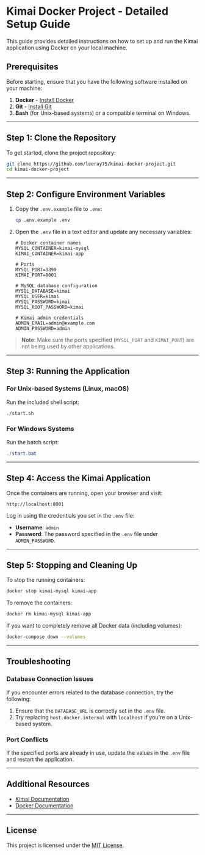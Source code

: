 # Kimai Docker Project - Detailed Setup Guide

This guide provides detailed instructions on how to set up and run the Kimai application using Docker on your local machine.

## Prerequisites
Before starting, ensure that you have the following software installed on your machine:

1. **Docker** - [Install Docker](https://docs.docker.com/get-docker/)
2. **Git** - [Install Git](https://git-scm.com/downloads)
3. **Bash** (for Unix-based systems) or a compatible terminal on Windows.

---

## Step 1: Clone the Repository
To get started, clone the project repository:

```bash
git clone https://github.com/leeray75/kimai-docker-project.git
cd kimai-docker-project
```

---

## Step 2: Configure Environment Variables
1. Copy the `.env.example` file to `.env`:

    ```bash
    cp .env.example .env
    ```

2. Open the `.env` file in a text editor and update any necessary variables:

    ```env
    # Docker container names
    MYSQL_CONTAINER=kimai-mysql
    KIMAI_CONTAINER=kimai-app

    # Ports
    MYSQL_PORT=3399
    KIMAI_PORT=8001

    # MySQL database configuration
    MYSQL_DATABASE=kimai
    MYSQL_USER=kimai
    MYSQL_PASSWORD=kimai
    MYSQL_ROOT_PASSWORD=kimai

    # Kimai admin credentials
    ADMIN_EMAIL=admin@example.com
    ADMIN_PASSWORD=admin
    ```

> **Note**: Make sure the ports specified (`MYSQL_PORT` and `KIMAI_PORT`) are not being used by other applications.

---

## Step 3: Running the Application

### For Unix-based Systems (Linux, macOS)
Run the included shell script:

```bash
./start.sh
```

### For Windows Systems
Run the batch script:

```powershell
./start.bat
```

---

## Step 4: Access the Kimai Application
Once the containers are running, open your browser and visit:

```
http://localhost:8001
```

Log in using the credentials you set in the `.env` file:

- **Username**: `admin`
- **Password**: The password specified in the `.env` file under `ADMIN_PASSWORD`.

---

## Step 5: Stopping and Cleaning Up
To stop the running containers:

```bash
docker stop kimai-mysql kimai-app
```

To remove the containers:

```bash
docker rm kimai-mysql kimai-app
```

If you want to completely remove all Docker data (including volumes):

```bash
docker-compose down --volumes
```

---

## Troubleshooting

### Database Connection Issues
If you encounter errors related to the database connection, try the following:

1. Ensure that the `DATABASE_URL` is correctly set in the `.env` file.
2. Try replacing `host.docker.internal` with `localhost` if you're on a Unix-based system.

### Port Conflicts
If the specified ports are already in use, update the values in the `.env` file and restart the application.

---

## Additional Resources
- [Kimai Documentation](https://www.kimai.org/documentation/)
- [Docker Documentation](https://docs.docker.com/)

---

## License
This project is licensed under the [MIT License](LICENSE).